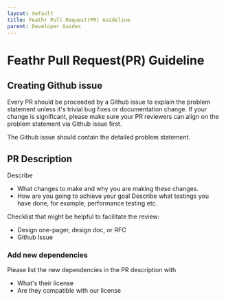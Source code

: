 ```yaml
---
layout: default
title: Feathr Pull Request(PR) Guideline
parent: Developer Guides
---
```


# Feathr Pull Request(PR) Guideline

## Creating Github issue

Every PR should be proceeded by a Github issue to explain the problem statement unless it's trivial bug fixes or documentation change. If your change is significant, please make sure your PR reviewers can align on the problem statement via Github issue first.

The Github issue should contain the detailed problem statement.

## PR Description

Describe

* What changes to make and why you are making these changes.
* How are you going to achieve your goal
Describe what testings you have done, for example, performance testing etc.

Checklist that might be helpful to facilitate the review:

* Design one-pager, design doc, or RFC
* Github Issue

### Add new dependencies

Please list the new dependencies in the PR description with

* What's their license
* Are they compatible with our license

